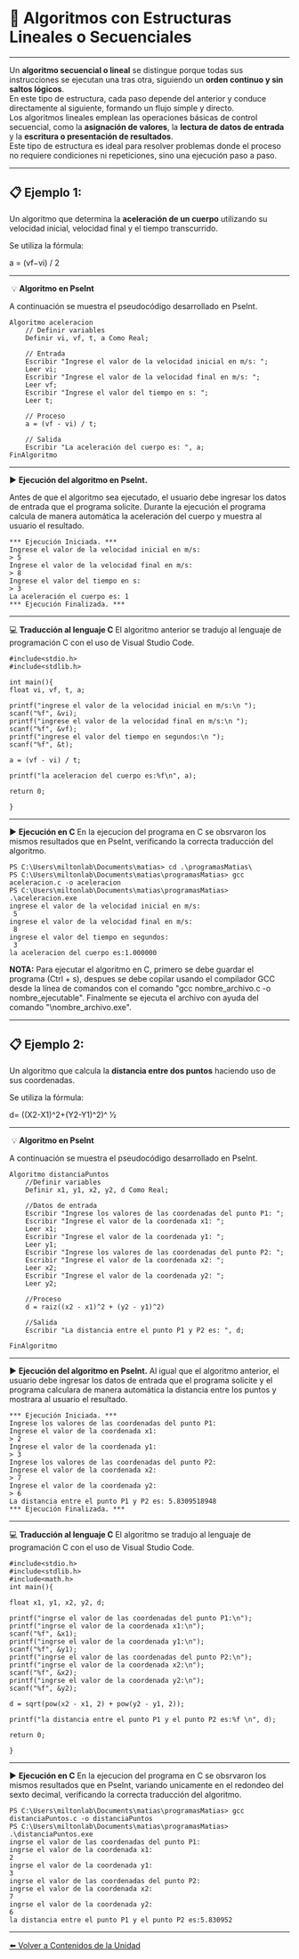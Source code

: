 # 📏 Algoritmos con Estructuras Lineales o Secuenciales  

---

Un **algoritmo secuencial o lineal** se distingue porque todas sus instrucciones se ejecutan una tras otra, siguiendo un **orden continuo y sin saltos lógicos**.  
En este tipo de estructura, cada paso depende del anterior y conduce directamente al siguiente, formando un flujo simple y directo.  
Los algoritmos lineales emplean las operaciones básicas de control secuencial, como la **asignación de valores**, la **lectura de datos de entrada** y la **escritura o presentación de resultados**.  
Este tipo de estructura es ideal para resolver problemas donde el proceso no requiere condiciones ni repeticiones, sino una ejecución paso a paso.  

---

## 📋 Ejemplo 1:  
Un algoritmo que determina la **aceleración de un cuerpo** utilizando su velocidad inicial, velocidad final y el tiempo transcurrido. 

Se utiliza la fórmula:

a = (vf−vi) / 2

---
​
💡 **Algoritmo en PseInt**

A continuación se muestra el pseudocódigo desarrollado en PseInt.


```pseint
Algoritmo aceleracion
    // Definir variables
    Definir vi, vf, t, a Como Real;
    
    // Entrada
    Escribir "Ingrese el valor de la velocidad inicial en m/s: ";
    Leer vi;
    Escribir "Ingrese el valor de la velocidad final en m/s: ";
    Leer vf;
    Escribir "Ingrese el valor del tiempo en s: ";
    Leer t;
    
    // Proceso 
    a = (vf - vi) / t;
    
    // Salida
    Escribir "La aceleración del cuerpo es: ", a;
FinAlgoritmo
```

---
▶️ **Ejecución del algoritmo en PseInt.**

Antes de que el algoritmo sea ejecutado, el usuario debe ingresar los datos de entrada que el programa solicite. Durante la ejecución el programa calcula de manera automática la aceleración del cuerpo y muestra al usuario el resultado.


```
*** Ejecución Iniciada. ***
Ingrese el valor de la velocidad inicial en m/s:
> 5
Ingrese el valor de la velocidad final en m/s:
> 8
Ingrese el valor del tiempo en s:
> 3
La aceleración el cuerpo es: 1
*** Ejecución Finalizada. ***
```

---

💻 **Traducción al lenguaje C**
El algoritmo anterior se tradujo al lenguaje de programación C con el uso de Visual Studio Code.

```
#include<stdio.h>
#include<stdlib.h>

int main(){
float vi, vf, t, a;

printf("ingrese el valor de la velocidad inicial en m/s:\n ");
scanf("%f", &vi);
printf("ingrese el valor de la velocidad final en m/s:\n ");
scanf("%f", &vf);
printf("ingrese el valor del tiempo en segundos:\n ");
scanf("%f", &t);

a = (vf - vi) / t;

printf("la aceleracion del cuerpo es:%f\n", a);

return 0;

}
```

---

▶️ **Ejecución en C**
En la ejecucion del programa en C se obsrvaron los mismos resultados que en PseInt, verificando la correcta traducción del algoritmo.

```
PS C:\Users\miltonlab\Documents\matias> cd .\programasMatias\
PS C:\Users\miltonlab\Documents\matias\programasMatias> gcc aceleracion.c -o aceleracion      
PS C:\Users\miltonlab\Documents\matias\programasMatias> .\aceleracion.exe    
ingrese el valor de la velocidad inicial en m/s:
 5
ingrese el valor de la velocidad final en m/s:
 8
ingrese el valor del tiempo en segundos:
 3
la aceleracion del cuerpo es:1.000000
```
**NOTA:** Para ejecutar el algoritmo en C, primero se debe guardar el programa (Ctrl + s), despues se debe copilar usando el compilador GCC desde la línea de comandos con el comando "gcc nombre_archivo.c -o nombre_ejecutable". Finalmente se ejecuta el archivo con ayuda del comando "\nombre_archivo.exe".

---

## 📋 Ejemplo 2:

Un algoritmo que calcula la **distancia entre dos puntos** haciendo uso de sus coordenadas.

Se utiliza la fórmula:

d= ((X2-X1)^2+(Y2-Y1)^2)^ 1⁄2

---
​
💡 **Algoritmo en PseInt**

A continuación se muestra el pseudocódigo desarrollado en PseInt.

```
Algoritmo distanciaPuntos
	//Definir variables
	Definir x1, y1, x2, y2, d Como Real;
	
	//Datos de entrada
	Escribir "Ingrese los valores de las coordenadas del punto P1: ";
	Escribir "Ingrese el valor de la coordenada x1: ";
	Leer x1;
	Escribir "Ingrese el valor de la coordenada y1: ";
	Leer y1;
	Escribir "Ingrese los valores de las coordenadas del punto P2: ";
	Escribir "Ingrese el valor de la coordenada x2: ";
	Leer x2;
	Escribir "Ingrese el valor de la coordenada y2: ";
	Leer y2;
	
	//Proceso 
	d = raiz((x2 - x1)^2 + (y2 - y1)^2)
	
	//Salida
	Escribir "La distancia entre el punto P1 y P2 es: ", d;	
	
FinAlgoritmo
```

---

▶️ **Ejecución del algoritmo en PseInt.**
Al igual que el algoritmo anterior, el usuario debe ingresar los datos de entrada que el programa solicite y el programa calculara de manera automática la distancia entre los puntos y mostrara al usuario el resultado.

```
*** Ejecución Iniciada. ***
Ingrese los valores de las coordenadas del punto P1:
Ingrese el valor de la coordenada x1:
> 2
Ingrese el valor de la coordenada y1:
> 3
Ingrese los valores de las coordenadas del punto P2:
Ingrese el valor de la coordenada x2:
> 7
Ingrese el valor de la coordenada y2:
> 6
La distancia entre el punto P1 y P2 es: 5.8309518948
*** Ejecución Finalizada. ***
```

---

💻 **Traducción al lenguaje C**
El algoritmo se tradujo al lenguaje de programación C con el uso de Visual Studio Code.

```
#include<stdio.h>
#include<stdlib.h>
#include<math.h>
int main(){

float x1, y1, x2, y2, d;

printf("ingrse el valor de las coordenadas del punto P1:\n");
printf("ingrse el valor de la coordenada x1:\n");
scanf("%f", &x1);
printf("ingrse el valor de la coordenada y1:\n");
scanf("%f", &y1);
printf("ingrse el valor de las coordenadas del punto P2:\n");
printf("ingrse el valor de la coordenada x2:\n");
scanf("%f", &x2);
printf("ingrse el valor de la coordenada y2:\n");
scanf("%f", &y2);

d = sqrt(pow(x2 - x1, 2) + pow(y2 - y1, 2));

printf("la distancia entre el punto P1 y el punto P2 es:%f \n", d);

return 0;

}
```

---

▶️ **Ejecución en C**
En la ejecucion del programa en C se obsrvaron los mismos resultados que en PseInt, variando unicamente en el redondeo del sexto decimal, verificando la correcta traducción del algoritmo.

```
PS C:\Users\miltonlab\Documents\matias\programasMatias> gcc distanciaPuntos.c -o distanciaPuntos
PS C:\Users\miltonlab\Documents\matias\programasMatias> .\distanciaPuntos.exe
ingrse el valor de las coordenadas del punto P1:
ingrse el valor de la coordenada x1:
2
ingrse el valor de la coordenada y1:
3
ingrse el valor de las coordenadas del punto P2:
ingrse el valor de la coordenada x2:
7
ingrse el valor de la coordenada y2:
6
la distancia entre el punto P1 y el punto P2 es:5.830952
```
---




[⬅️ Volver a Contenidos de la Unidad](../../Introduccion/Contenidos.md)



